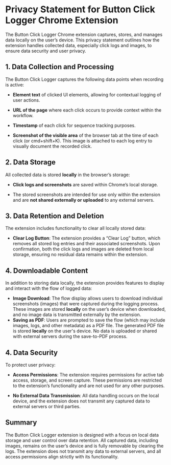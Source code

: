 # Privacy Statement for Button Click Logger Chrome Extension

The Button Click Logger Chrome extension captures, stores, and manages data locally on the user’s device. This privacy statement outlines how the extension handles collected data, especially click logs and images, to ensure data security and user privacy.

## 1\. Data Collection and Processing

The Button Click Logger captures the following data points when recording is active:

* **Element text** of clicked UI elements, allowing for contextual logging of user actions.

* **URL of the page** where each click occurs to provide context within the workflow.

* **Timestamp** of each click for sequence tracking purposes.

* **Screenshot of the visible area** of the browser tab at the time of each click (or cmd+shift+K). This image is attached to each log entry to visually document the recorded click.

## 2\. Data Storage

All collected data is stored **locally** in the browser’s storage:

* **Click logs and screenshots** are saved within Chrome’s local storage.

* The stored screenshots are intended for use only within the extension and are **not shared externally or uploaded** to any external servers.

## 3\. Data Retention and Deletion

The extension includes functionality to clear all locally stored data:

* **Clear Log Button**: The extension provides a “Clear Log” button, which removes all stored log entries and their associated screenshots. Upon confirmation, both the click logs and images are deleted from local storage, ensuring no residual data remains within the extension.

## 4\. Downloadable Content

In addition to storing data locally, the extension provides features to display and interact with the flow of logged data:

* **Image Download**: The flow display allows users to download individual screenshots (images) that were captured during the logging process. These images are stored **locally** on the user’s device when downloaded, and no image data is transmitted externally by the extension.  
* **Saving as PDF**: Users are prompted to save the flow (which may include images, logs, and other metadata) as a PDF file. The generated PDF file is stored **locally** on the user's device. No data is uploaded or shared with external servers during the save-to-PDF process.

## 4\. Data Security

To protect user privacy:

* **Access Permissions**: The extension requires permissions for active tab access, storage, and screen capture. These permissions are restricted to the extension’s functionality and are not used for any other purposes.

* **No External Data Transmission**: All data handling occurs on the local device, and the extension does not transmit any captured data to external servers or third parties.

## Summary

The Button Click Logger extension is designed with a focus on local data storage and user control over data retention. All captured data, including images, remains on the user’s device and is fully removable by clearing the logs. The extension does not transmit any data to external servers, and all access permissions align strictly with its functionality.

